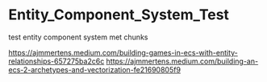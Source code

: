 # Entity_Component_System_Test
test entity component system met chunks

https://ajmmertens.medium.com/building-games-in-ecs-with-entity-relationships-657275ba2c6c
https://ajmmertens.medium.com/building-an-ecs-2-archetypes-and-vectorization-fe21690805f9
